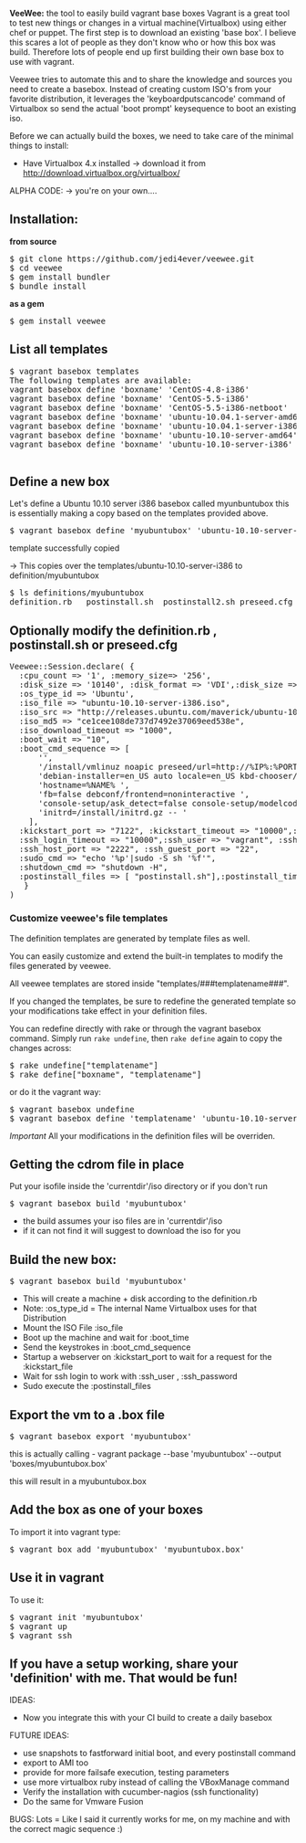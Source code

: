 **VeeWee:** the tool to easily build vagrant base boxes
Vagrant is a great tool to test new things or changes in a virtual machine(Virtualbox) using either chef or puppet.
The first step is to download an existing 'base box'. I believe this scares a lot of people as they don't know who or how this box was build. Therefore lots of people end up first building their own base box to use with vagrant.

Veewee tries to automate this and to share the knowledge and sources you need to create a basebox. Instead of creating custom ISO's from your favorite distribution, it leverages the 'keyboardputscancode' command of Virtualbox so send the actual 'boot prompt' keysequence to boot an existing iso.

Before we can actually build the boxes, we need to take care of the minimal things to install:
- Have Virtualbox 4.x installed -> download it from http://download.virtualbox.org/virtualbox/


ALPHA CODE: -> you're on your own....

## Installation: 
__from source__

<pre>
$ git clone https://github.com/jedi4ever/veewee.git
$ cd veewee
$ gem install bundler
$ bundle install
</pre>
__as a gem__
<pre>
$ gem install veewee 
</pre>

## List all templates
<pre>
$ vagrant basebox templates
The following templates are available:
vagrant basebox define 'boxname' 'CentOS-4.8-i386'
vagrant basebox define 'boxname' 'CentOS-5.5-i386'
vagrant basebox define 'boxname' 'CentOS-5.5-i386-netboot'
vagrant basebox define 'boxname' 'ubuntu-10.04.1-server-amd64'
vagrant basebox define 'boxname' 'ubuntu-10.04.1-server-i386'
vagrant basebox define 'boxname' 'ubuntu-10.10-server-amd64'
vagrant basebox define 'boxname' 'ubuntu-10.10-server-i386'

</pre>
## Define a new box 
Let's define a  Ubuntu 10.10 server i386 basebox called myunbuntubox
this is essentially making a copy based on the  templates provided above.
<pre>$ vagrant basebox define 'myubuntubox' 'ubuntu-10.10-server-i386'</pre>
template successfully copied

-> This copies over the templates/ubuntu-10.10-server-i386 to definition/myubuntubox

<pre>$ ls definitions/myubuntubox
definition.rb	postinstall.sh	postinstall2.sh	preseed.cfg
</pre>

## Optionally modify the definition.rb , postinstall.sh or preseed.cfg

<pre>
Veewee::Session.declare( {
  :cpu_count => '1', :memory_size=> '256', 
  :disk_size => '10140', :disk_format => 'VDI',:disk_size => '10240' ,
  :os_type_id => 'Ubuntu',
  :iso_file => "ubuntu-10.10-server-i386.iso", 
  :iso_src => "http://releases.ubuntu.com/maverick/ubuntu-10.10-server-i386.iso",
  :iso_md5 => "ce1cee108de737d7492e37069eed538e",
  :iso_download_timeout => "1000",
  :boot_wait => "10",
  :boot_cmd_sequence => [ 
      '<Esc><Esc><Enter>',
      '/install/vmlinuz noapic preseed/url=http://%IP%:%PORT%/preseed.cfg ',
      'debian-installer=en_US auto locale=en_US kbd-chooser/method=us ',
      'hostname=%NAME% ',
      'fb=false debconf/frontend=noninteractive ',
      'console-setup/ask_detect=false console-setup/modelcode=pc105 console-setup/layoutcode=us ',
      'initrd=/install/initrd.gz -- <Enter>'
    ],
  :kickstart_port => "7122", :kickstart_timeout => "10000",:kickstart_file => "preseed.cfg",
  :ssh_login_timeout => "10000",:ssh_user => "vagrant", :ssh_password => "vagrant",:ssh_key => "",
  :ssh_host_port => "2222", :ssh_guest_port => "22",
  :sudo_cmd => "echo '%p'|sudo -S sh '%f'",
  :shutdown_cmd => "shutdown -H",
  :postinstall_files => [ "postinstall.sh"],:postinstall_timeout => "10000"
   }
)
</pre>

### Customize veewee's file templates

The definition templates are generated by template files as well.

You can easily customize and extend the built-in templates to modify the files
generated by veewee.

All veewee templates are stored inside "templates/###templatename###".

If you changed the templates, be sure to redefine the generated template so your modifications take effect in your definition files.

You can redefine directly with rake or through the vagrant basebox
command. Simply run `rake undefine`, then `rake define` again to copy the changes across:
<pre>
$ rake undefine["templatename"]
$ rake define["boxname", "templatename"]
</pre>
or do it the vagrant way:
<pre>
$ vagrant basebox undefine
$ vagrant basebox define 'templatename' 'ubuntu-10.10-server-i386'
</pre>

*Important* All your modifications in the definition files will be overriden.

## Getting the cdrom file in place
Put your isofile inside the 'currentdir'/iso directory or if you don't run
<pre>$ vagrant basebox build 'myubuntubox'</pre>

- the build assumes your iso files are in 'currentdir'/iso
- if it can not find it will suggest to download the iso for you

## Build the new box:
<pre>
$ vagrant basebox build 'myubuntubox'</pre>

- This will create a machine + disk according to the definition.rb
- Note: :os_type_id = The internal Name Virtualbox uses for that Distribution
- Mount the ISO File :iso_file
- Boot up the machine and wait for :boot_time
- Send the keystrokes in :boot_cmd_sequence
- Startup a webserver on :kickstart_port to wait for a request for the :kickstart_file
- Wait for ssh login to work with :ssh_user , :ssh_password
- Sudo execute the :postinstall_files

## Export the vm to a .box file
<pre>$ vagrant basebox export 'myubuntubox' </pre>

this is actually calling - vagrant package --base 'myubuntubox' --output 'boxes/myubuntubox.box'

this will result in a myubuntubox.box

## Add the box as one of your boxes
To import it into vagrant type:

<pre>$ vagrant box add 'myubuntubox' 'myubuntubox.box'
</pre>
## Use it in vagrant

To use it:
<pre>
$ vagrant init 'myubuntubox'
$ vagrant up
$ vagrant ssh
</pre>
## If you have a setup working, share your 'definition' with me. That would be fun! 

IDEAS:

- Now you integrate this with your CI build to create a daily basebox

FUTURE IDEAS:

- use snapshots to fastforward initial boot, and every postinstall command
- export to AMI too
- provide for more failsafe execution, testing parameters
- use more virtualbox ruby instead of calling the VBoxManage command
- Verify the installation with cucumber-nagios (ssh functionality)
- Do the same for Vmware Fusion

BUGS: Lots = Like I said it currently works for me, on my machine and with the correct magic sequence :)
